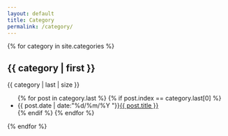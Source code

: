 ```yaml
---
layout: default
title: Category
permalink: /category/
---
```


{% for category in site.categories %}
<h2>{{ category | first }}</h2>
<span>{{ category | last | size }}</span>
<ul class="arc-list">
	{% for post in category.last %}
		{% if post.index == category.last[0] %}
			<li>{{ post.date | date:"%d/%m/%Y "}}<a href="{{ post.url }}">{{ post.title }}</a></li>
		{% endif %}
	{% endfor %}
</ul>
{% endfor %}
